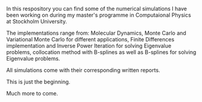 In this respository you can find some of the numerical simulations I have been working on during my master's programme in Computaional Physics at Stockholm University.

The implementations range from: Molecular Dynamics, Monte Carlo and Variational Monte Carlo for different applications, Finite Differences implementation and Inverse Power Iteration for solving Eigenvalue problems, collocation method with B-splines as well as B-splines for solving Eigenvalue problems.  

All simulations come with their corresponding written reports.

This is just the beginning.

Much more to come.
